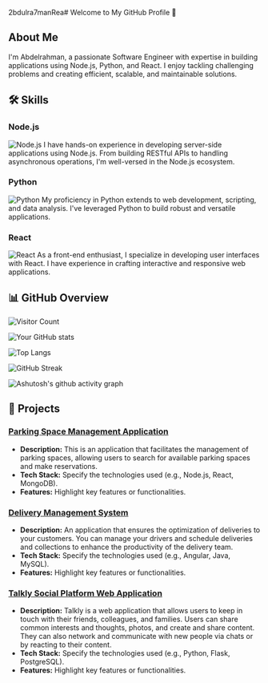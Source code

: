 2bdulra7manRea# Welcome to My GitHub Profile 👋

## About Me

I'm Abdelrahman, a passionate Software Engineer with expertise in building applications using Node.js, Python, and React. I enjoy tackling challenging problems and creating efficient, scalable, and maintainable solutions.


## 🛠️ Skills

### Node.js
![Node.js](https://img.shields.io/badge/Node.js-339933?style=for-the-badge&logo=nodedotjs&logoColor=white)
I have hands-on experience in developing server-side applications using Node.js. From building RESTful APIs to handling asynchronous operations, I'm well-versed in the Node.js ecosystem.

### Python
![Python](https://img.shields.io/badge/Python-3776AB?style=for-the-badge&logo=python&logoColor=white)
My proficiency in Python extends to web development, scripting, and data analysis. I've leveraged Python to build robust and versatile applications.

### React
![React](https://img.shields.io/badge/React-61DAFB?style=for-the-badge&logo=react&logoColor=white)
As a front-end enthusiast, I specialize in developing user interfaces with React. I have experience in crafting interactive and responsive web applications.


## 📊 GitHub Overview


![Visitor Count](https://visitor-badge.laobi.icu/badge?page_id=2bdulra7manRea.2bdulra7manRea)

![Your GitHub stats](https://github-readme-stats.vercel.app/api?username=2bdulra7manRea&show_icons=true&theme=radical&count_private=true)

![Top Langs](https://github-readme-stats.vercel.app/api/top-langs/?username=2bdulra7manRea&layout=compact&theme=radical&count_private=true)

![GitHub Streak](https://streak-stats.demolab.com?user=2bdulra7manRea&theme=radical&date_format=M%20j%5B%2C%20Y%5D)

![Ashutosh's github activity graph](https://github-readme-activity-graph.vercel.app/graph?username=2bdulra7manRea&theme=radical)

## 🚀 Projects

### [Parking Space Management Application](https://github.com/2bdulra7manRea/parking-space)
- **Description:** This is an application that facilitates the management of parking spaces, allowing users to search for available parking spaces and make reservations.
- **Tech Stack:** Specify the technologies used (e.g., Node.js, React, MongoDB).
- **Features:** Highlight key features or functionalities.

### [Delivery Management System](https://github.com/2bdulra7manRea/Delivery-system)
- **Description:** An application that ensures the optimization of deliveries to your customers. You can manage your drivers and schedule deliveries and collections to enhance the productivity of the delivery team.
- **Tech Stack:** Specify the technologies used (e.g., Angular, Java, MySQL).
- **Features:** Highlight key features or functionalities.

### [Talkly Social Platform Web Application](https://github.com/2bdulra7manRea/talkly-web-application)
- **Description:** Talkly is a web application that allows users to keep in touch with their friends, colleagues, and families. Users can share common interests and thoughts, photos, and create and share content. They can also network and communicate with new people via chats or by reacting to their content.
- **Tech Stack:** Specify the technologies used (e.g., Python, Flask, PostgreSQL).
- **Features:** Highlight key features or functionalities.
